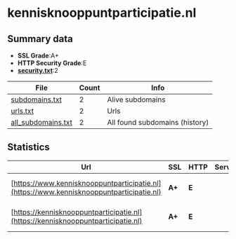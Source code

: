 

# kennisknooppuntparticipatie.nl
## Summary data


 - **SSL Grade**:A+
 - **HTTP Security Grade**:E
 - **[security.txt](https://www.digitaleoverheid.nl/nieuws/standaard-security-txt-nu-verplicht-voor-overheid/)**:2


| File       | Count | Info |
|------------|-------|------|
|[subdomains.txt](/data/kennisknooppuntparticipatie.nl/subdomains.txt)|2|Alive subdomains|
|[urls.txt](/data/kennisknooppuntparticipatie.nl/urls.txt)|2|Urls|
|[all_subdomains.txt](/data/kennisknooppuntparticipatie.nl/all_subdomains.txt)|2|All found subdomains (history)|


## Statistics


| Url | SSL | HTTP | Server | Cookie | HSTS | CORS | CTO | CSP | XFO | XXP | RP |FP| Tech |Title |
|--------|-------|-------|------|------|------|------|------|------|------|------|------|------|------|------|
|[https://www.kennisknooppuntparticipatie.nl](https://www.kennisknooppuntparticipatie.nl)| **A+**| **E**|| | | | | | | | :white_check_mark: | |HSTS Microsoft ASP.NET|Object moved|
|[https://kennisknooppuntparticipatie.nl](https://kennisknooppuntparticipatie.nl)| **A+**| **E**|| | | | | | | | :white_check_mark: | |HSTS Microsoft ASP.NET|Object moved|

